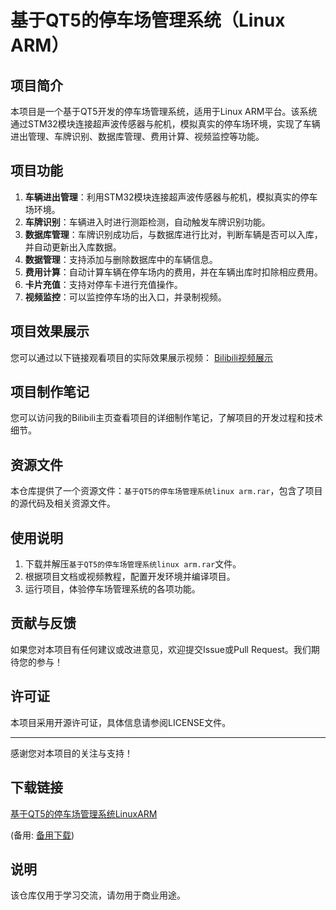 # 基于QT5的停车场管理系统（Linux ARM）

## 项目简介

本项目是一个基于QT5开发的停车场管理系统，适用于Linux ARM平台。该系统通过STM32模块连接超声波传感器与舵机，模拟真实的停车场环境，实现了车辆进出管理、车牌识别、数据库管理、费用计算、视频监控等功能。

## 项目功能

1. **车辆进出管理**：利用STM32模块连接超声波传感器与舵机，模拟真实的停车场环境。
2. **车牌识别**：车辆进入时进行测距检测，自动触发车牌识别功能。
3. **数据库管理**：车牌识别成功后，与数据库进行比对，判断车辆是否可以入库，并自动更新出入库数据。
4. **数据管理**：支持添加与删除数据库中的车辆信息。
5. **费用计算**：自动计算车辆在停车场内的费用，并在车辆出库时扣除相应费用。
6. **卡片充值**：支持对停车卡进行充值操作。
7. **视频监控**：可以监控停车场的出入口，并录制视频。

## 项目效果展示

您可以通过以下链接观看项目的实际效果展示视频：
[Bilibili视频展示](https://www.bilibili.com/video/BV1vf4y1r7sD/)

## 项目制作笔记

您可以访问我的Bilibili主页查看项目的详细制作笔记，了解项目的开发过程和技术细节。

## 资源文件

本仓库提供了一个资源文件：`基于QT5的停车场管理系统linux arm.rar`，包含了项目的源代码及相关资源文件。

## 使用说明

1. 下载并解压`基于QT5的停车场管理系统linux arm.rar`文件。
2. 根据项目文档或视频教程，配置开发环境并编译项目。
3. 运行项目，体验停车场管理系统的各项功能。

## 贡献与反馈

如果您对本项目有任何建议或改进意见，欢迎提交Issue或Pull Request。我们期待您的参与！

## 许可证

本项目采用开源许可证，具体信息请参阅LICENSE文件。

---

感谢您对本项目的关注与支持！

## 下载链接
[基于QT5的停车场管理系统LinuxARM](https://pan.quark.cn/s/5982b40b99ef) 

(备用: [备用下载](https://pan.baidu.com/s/14Ic8V412EXXWwyXtB13lEA?pwd=1234))

## 说明

该仓库仅用于学习交流，请勿用于商业用途。
